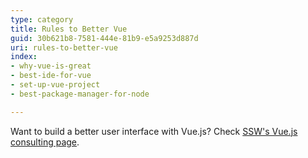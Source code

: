 ```yaml
---
type: category
title: Rules to Better Vue
guid: 30b621b8-7581-444e-81b9-e5a9253d887d
uri: rules-to-better-vue
index:
- why-vue-is-great
- best-ide-for-vue
- set-up-vue-project
- best-package-manager-for-node

---
```


Want to build a better user interface with Vue.js? Check [SSW's Vue.js consulting page](https://ssw.com.au/consulting/vue).

